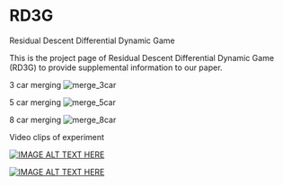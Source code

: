 # RD3G
Residual Descent Differential Dynamic Game

This is the project page of Residual Descent Differential Dynamic Game (RD3G) to provide supplemental information to our paper.

3 car merging
![merge_3car](https://github.com/user-attachments/assets/1517f4f8-ff77-412d-b638-f9ad8e3e52ed)

5 car merging
![merge_5car](https://github.com/user-attachments/assets/19c97bbf-358d-484e-bcc1-3791a9c42ea6)

8 car merging 
![merge_8car](https://github.com/user-attachments/assets/9ee5b0ea-5a34-45e5-a1d5-ccc6414c4463)

Video clips of experiment

[![IMAGE ALT TEXT HERE](https://img.youtube.com/vi/M-6hmuok86c/0.jpg)](https://youtu.be/M-6hmuok86c)

[![IMAGE ALT TEXT HERE](https://img.youtube.com/vi/qS3rT4XZkeM/0.jpg)](https://youtu.be/qS3rT4XZkeM)
